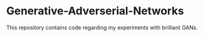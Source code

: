 # Generative-Adverserial-Networks
This repository contains code regarding my experiments with brilliant GANs.
